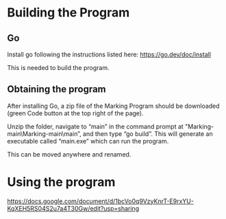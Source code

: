 # Building the Program

## Go
Install go following the instructions listed here: https://go.dev/doc/install

This is needed to build the program.

## Obtaining the program
After installing Go, a zip file of the Marking Program should be downloaded (green Code button at the top right of the page).

Unzip the folder, navigate to “main” in the command prompt at "Marking-main\Marking-main\main”, and then type “go build”. This will generate an executable called “main.exe” which can run the program.

This can be moved anywhere and renamed.

# Using the program
https://docs.google.com/document/d/1bcVo0q9VzyKnrT-E9rxYU-KqXEH5RS04S2u7a4T30Gw/edit?usp=sharing

